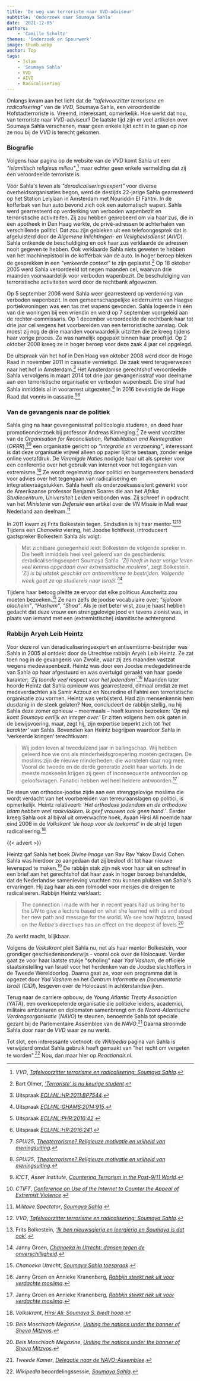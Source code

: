 ```yaml
---
title: 'De weg van terroriste naar VVD-adviseur'
subtitle: 'Onderzoek naar Soumaya Sahla'
date: '2021-12-05'
authors:
    - 'Camille Scholtz'
themes: 'Onderzoek en Speurwerk'
image: thumb.webp
anchor: Top
tags:
    - Islam
    - 'Soumaya Sahla'
    - VVD
    - AIVD
    - Radicalisering
---
```


Onlangs kwam aan het licht dat de _"tafelvoorzitter terrorisme en radicalisering"_ van de _VVD_, Soumaya Sahla, een veroordeelde Hofstadterroriste is. Vreemd, interessant, opmerkelijk. Hoe werkt dat nou, van terroriste naar *VVD*-adviseur? De laatste tijd zijn er veel artikelen over Soumaya Sahla verschenen, maar geen enkele lijkt echt in te gaan op _hoe_ ze nou bij de _VVD_ is terecht gekomen.


### Biografie

Volgens haar pagina op de website van de _VVD_ komt Sahla uit een _"islamitisch religieus milieu"_,[^1] maar echter geen enkele vermelding dat zij een veroordeelde terroriste is.

Vóór Sahla's leven als _"deradicaliseringsexpert"_ voor diverse overheidsorganisaties begon, werd de destijds 22-jarige Sahla gearresteerd op het Station Lelylaan in Amsterdam met Nouriddin El Fahtni. In de kofferbak van hun auto bevond zich ook een automatisch wapen. Sahla werd gearresteerd op verdenking van verboden wapenbezit en terroristische activiteiten. Zij zou hebben geprobeerd om via haar zus, die in een apotheek in Den Haag werkte, de privé-adressen te achterhalen van verschillende politici. Dat zou zijn gebleken uit een telefoongesprek dat is afgeluisterd door de _Algemene Inlichtingen- en Veiligheidsdienst_ (_AIVD_). Sahla ontkende de beschuldiging en ook haar zus verklaarde de adressen nooit gegeven te hebben. Ook verklaarde Sahla niets geweten te hebben van het machinepistool in de kofferbak van de auto. In hoger beroep bleken de gesprekken in een _"verkeerde context"_ te zijn geplaatst.[^2] Op 18 oktober 2005 werd Sahla veroordeeld tot negen maanden cel, waarvan drie maanden voorwaardelijk voor verboden wapenbezit. De beschuldiging van terroristische activiteiten werd door de rechtbank afgewezen.

Op 5 september 2006 werd Sahla weer gearresteerd op verdenking van verboden wapenbezit. In een gemeenschappelijke kelderruimte van Haagse portiekwoningen was een tas met wapens gevonden. Sahla logeerde in één van die woningen bij een vriendin en werd op 7 september voorgeleid aan de rechter-commissaris. Op 1 december veroordeelde de rechtbank haar tot drie jaar cel wegens het voorbereiden van een terroristische aanslag. Ook moest zij nog de drie maanden voorwaardelijk uitzitten die ze kreeg tijdens haar vorige proces. Ze was namelijk opgepakt binnen haar proeftijd. Op 2 oktober 2008 kreeg ze in hoger beroep voor deze zaak 4 jaar cel opgelegd.

De uitspraak van het hof in Den Haag van oktober 2008 werd door de Hoge Raad in november 2011 in cassatie vernietigd. De zaak werd terugverwezen naar het hof in Amsterdam.[^3] Het Amsterdamse gerechtshof veroordeelde Sahla vervolgens in maart 2014 tot drie jaar gevangenisstraf voor deelname aan een terroristische organisatie en verboden wapenbezit. Die straf had Sahla inmiddels al in voorarrest uitgezeten.[^4] In 2016 bevestigde de Hoge Raad dat vonnis in cassatie.[^5][^6]


### Van de gevangenis naar de politiek

Sahla ging na haar gevangenisstraf politicologie studeren, en deed haar promotieonderzoek bij professor Andreas Kinneging.[^7] Ze werd voorzitter van de _Organisation for Reconciliation, Rehabilitation and Reintegration_ (_ORRR_),[^7][^8] een organisatie gericht op _"integratie en verzoening"_, interessant is dat deze organisatie vrijwel alleen op papier lijkt te bestaan, zonder enige online voetafdruk. De _Verenigde Naties_ nodigde haar uit als spreker voor een conferentie over het gebruik van internet voor het tegengaan van extremisme.[^9] Ze wordt regelmatig door politici en burgemeesters benaderd voor advies over het tegengaan van radicalisering en integratievraagstukken. Sahla heeft als onderzoeksassistent gewerkt voor de Amerikaanse professor Benjamin Soares die aan het _Afrika Studiecentrum_, _Universiteit Leiden_ verbonden was. Zij schreef in opdracht van het _Ministerie van Defensie_ een artikel over de _VN_ Missie in Mali waar Nederland aan deelnam.[^10]

In 2011 kwam zij Frits Bolkestein tegen. Sindsdien is hij haar mentor.[^1][^11] Tijdens een _Chanoeka_ viering, het Joodse lichtfeest, introduceert gastspreker Bolkestein Sahla als volgt:

>Met zichtbare genegenheid leidt Bolkestein de volgende spreker in. Die heeft inmiddels heel veel geleerd van de geschiedenis: deradicaliseringsexpert Soumaya Sahla. _'Zij heeft in haar vorige leven veel kennis opgedaan over extremistische moslims'_, zegt Bolkestein. _'Zij is bij uitstek geschikt om antisemitisme te bestrijden. Volgende week gaat ze op studiereis naar Israël.'_[^12]

Tijdens haar betoog pleitte ze ervoor dat elke politicus Auschwitz zou moeten bezoeken.[^13] Ze nam zelfs de joodse vocabulaire over; _“sjaloom alacheim”_, _“Hashem”_, _“Shoa”_. Als je niet beter wist, zou je haast hebben gedacht dat deze vrouw een strenggelovige jood en tevens zionist was, in plaats van iemand met een (extremistische) islamitische achtergrond.


### Rabbijn Aryeh Leib Heintz

Voor deze rol van deradicaliseringsexpert en antisemtisme-bestrijder was Sahla in 2005 al ontdekt door de Utrechtse rabbijn Aryeh Leib Heintz. Ze zat toen nog in de gevangenis van Zwolle, waar zij zes maanden vastzat wegens medewapenbezit. Heintz was door een Joodse medegedetineerde van Sahla op haar afgestuurd en was overtuigd geraakt van haar goede karakter; _'Zij toonde veel respect voor het jodendom'_.[^14] Maanden later hoorde Heintz dat Sahla opnieuw was gearresteerd, ditmaal omdat ze met medeverdachten als Samir Azzouz en Nouredine el Fahtni een terroristische organisatie zou vormen. Heintz was verbijsterd. Had zijn mensenkennis hem dusdanig in de steek gelaten? Nee, concludeert de rabbijn stellig, nu hij Sahla deze zomer opnieuw – meermaals – heeft kunnen bezoeken: _‘Op mij komt Soumaya eerlijk en integer over.’_ Er zitten volgens hem ook gaten in de bewijsvoering, maar, zegt hij, zijn expertise beperkt zich tot _‘het karakter’_ van Sahla. Bovendien kan Heintz begrijpen waardoor Sahla in ‘verkeerde kringen’ terechtkwam:

>Wij joden leven al tweeduizend jaar in ballingschap. Wij hebben geleerd hoe we ons als minderheidsgroepering moeten gedragen. De moslims zijn de nieuwe minderheden, die worstelen daar nog mee. Vooral de tweede en de derde generatie zoekt haar wortels. In de meeste moskeeën krijgen zij geen of inconsequente antwoorden op geloofsvragen. Fanatici hebben wel heel heldere antwoorden.[^14]

De steun van orthodox-joodse zijde aan een strenggelovige moslima die wordt verdacht van het voorbereiden van terreuraanslagen op politici, is opmerkelijk. Heintz relativeert: _‘Het orthodoxe jodendom en de orthodoxe islam hebben veel raakvlakken. Ik geef vrouwen ook geen hand.’_. Eerder kreeg Sahla ook al bijval uit onverwachte hoek, Ayaan Hirsi Ali noemde haar eind 2006 in de _Volkskant_ _‘de hoop voor de toekomst’_ in de strijd tegen radicalisering.[^15]

{{< advert >}}

Heintz gaf Sahla het boek _Divine Image_ van Rav Rav Yakov David Cohen. Sahla was hierdoor zo aangedaan dat zij besloot dit tot haar nieuwe levenspad te maken.[^16] De rabbijn stak zijn nek voor haar uit en schreef in een brief aan het gerechtshof dat haar zaak in hoger beroep behandelde, dat de Nederlandse samenleving vruchten zou kunnen plukken van Sahla's ervaringen. Hij zag haar als een rolmodel voor meisjes die dreigen te radicaliseren. Rabbijn Heintz verklaart:

>The connection I made with her in recent years had us bring her to the _UN_ to give a lecture based on what she learned with us and about her new path and message for the world. We see how _hafatza_, based on the _Rebbe’s_ directives has an effect on the deepest of levels.[^16]

Zo werkt macht, blijkbaar.

Volgens de _Volkskrant_ pleit Sahla nu, net als haar mentor Bolkestein, voor grondiger geschiedenisonderwijs - vooral ook over de Holocaust. Verder gaat ze voor haar laatste stukje "scholing" naar _Yad Vashem_, de officiële staatsinstelling van Israël voor het herdenken van de Joodse slachtoffers in de Tweede Wereldoorlog. Daarna gaat ze, voor een programma dat is opgezet door _Yad Vashem_ en het _Centrum Informatie en Documentatie Israël_ (_CIDI_), lesgeven over de Holocaust in achterstandswijken.

Terug naar de carriere opbouw; de _Young Atlantic Treaty Association_ (_YATA_), een overkoepelende organisatie die politieke leiders, academici, militaire ambtenaren en diplomaten samenbrengt om de _Noord-Atlantische Verdragsorganisatie_ (_NAVO_) te steunen, benoemde Sahla tot speciale gezant bij de Parlementaire Assemblee van de _NAVO_.[^17] Daarna stroomde Sahla door naar de _VVD_ waar ze nu werkt.

Tot slot, een interessante voetnoot: de _Wikipedia_ pagina van Sahla is verwijderd omdat Sahla gebruik heeft gemaakt van "het recht om vergeten te worden".[^18] Nou, dan maar hier op _Reactionair.nl_.


[^1]: _VVD_, _[Tafelvoorzitter terrorisme en radicalisering: Soumaya Sahla](https://jenv.vvd.nl/mensen/8741/soumaya)_.
[^2]: Bart Olmer, _['Terroriste' is nu keurige student](https://www.telegraaf.nl/nieuws/993506/terroriste-is-nu-keurige-student)_.
[^3]: Uitspraak _[ECLI:NL:HR:2011:BP7544](https://jure.nl/ECLI:NL:HR:2011:BP7544)_.
[^4]: Uitspraak _[ECLI:NL:GHAMS:2014:915](https://jure.nl/ECLI:NL:GHAMS:2014:915)_.
[^5]: Uitspraak _[ECLI:NL:PHR:2016:42](https://jure.nl/ECLI:NL:PHR:2016:42)_.
[^6]: Uitspraak _[ECLI:NL:HR:2016:241](https://jure.nl/ECLI:NL:HR:2016:241)_.
[^7]: _SPUI25_, _[Theoterrorisme? Religieuze motivatie en vrijheid van meningsuiting](https://www.europa-nu.nl/id/vkx07mgt3izt/agenda/theoterrorisme_religieuze_motivatie_en?ctx=vhk5itfgo7zy&tab=1)_.
[^8]: _ICCT_, _Asser Institute_, _[Countering Terrorism in the Post-9/11 World](http://www.icct.nl/app/uploads/download/file/ICCT-Asser-Summer-Programme-August%202013.pdf)_.
[^9]: _CTIFT_, _[Conference on Use of the Internet to Counter the Appeal of Extremist Violence](https://globalcenter.org/wp-content/uploads/2011/01/Riyadh_agenda.pdf)_.
[^10]: _Militaire Spectator_, _[Soumaya Sahla](https://www.militairespectator.nl/auteurs/s-sahla)_.
[^11]: Frits Bolkestein, _[‘Ik ben nieuwsgierig en leergierig en Soumaya is dat ook’](https://www.ewmagazine.nl/nederland/achtergrond/2019/12/ik-ben-nieuwsgierig-en-leergierig-en-soumaya-is-dat-ook-190999w/)_.
[^12]: Janny Groen, _[Chanoeka in Utrecht: dansen tegen de onverschilligheid](https://www.volkskrant.nl/nieuws-achtergrond/chanoeka-in-utrecht-dansen-tegen-de-onverschilligheid~b70fc367/)_.
[^13]: _Chanoeka Utrecht_, _[Soumaya Sahla toespraak](https://www.youtube.com/watch?v=7gPEKMYBVg4)_.

[^14]: Janny Groen en Annieke Kranenberg, _[Rabbijn steekt nek uit voor verdachte moslima](https://www.volkskrant.nl/nieuws-achtergrond/rabbijn-steekt-nek-uit-voor-verdachte-moslima~becc99ca/)_.
[^15]: _Volkskrant_, _[Hirsi Ali: Soumaya S. biedt hoop](https://www.volkskrant.nl/nieuws-achtergrond/hirsi-ali-soumaya-s-biedt-hoop~b59e5386/)_.
[^16]: _Beis Moschiach Megazine_, _[Uniting the nations under the banner of Sheva Mitzvos](http://boruchmerkur.squarespace.com/articles/uniting-the-nations-under-the-banner-of-sheva-mitzvos.html)_.
[^17]: _Tweede Kamer_, _[Delegatie naar de NAVO-Assemblee](https://www.tweedekamer.nl/kamerleden_en_commissies/commissies/naa)_.
[^18]: _Wikipedia_ beoordelingssessie, _[Soumaya Sahla](https://nl.wikipedia.org/wiki/Wikipedia:Te_beoordelen_pagina%27s/Toegevoegd_20190911#Soumaya_Sahla)_.
